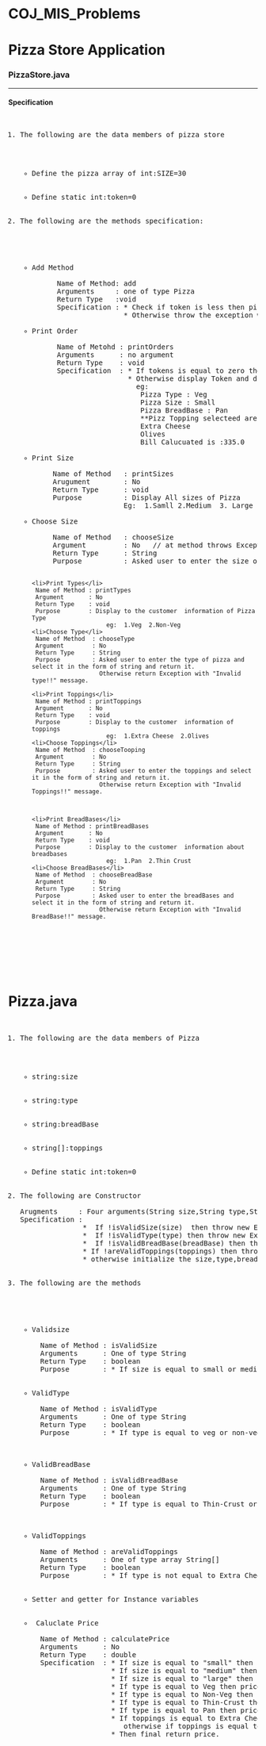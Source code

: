 # COJ_MIS_Problems

# Pizza Store Application

<h3>PizzaStore.java</h3>
<hr/>
<h4>Specification</h4>
<pre>
<ol>
<li>The following are the data members of pizza store</li>
<ul>
  <li>Define the pizza array of int:SIZE=30</li>
  <li>Define static int:token=0</li>
</ul>
<li>The following are the methods specification:</li>
  <ul>
      <li>Add Method</li>
      Name of Method: add
      Arguments     : one of type Pizza
      Return Type   :void
      Specification : * Check if token is less then pizza length then add pizza info inside pizza array of index token.
                      * Otherwise throw the exception with message colsed for today!!.
      <li>Print Order</li>
      Name of Metohd : printOrders
      Arguments      : no argument
      Return Type    : void
      Specification  : * If tokens is equal to zero then display "No orders till now" and return control.
                       * Otherwise display Token and display 
                         eg:
                          Pizza Type : Veg
                          Pizza Size : Small
                          Pizza BreadBase : Pan
                          **Pizz Topping selecteed are*****
                          Extra Cheese
                          Olives
                          Bill Calucuated is :335.0
     <li>Print Size</li>
     Name of Method   : printSizes
     Arugument        : No
     Return Type      : void
     Purpose          : Display All sizes of Pizza
                      Eg:  1.Samll 2.Medium  3. Large
     <li>Choose Size</li>
     Name of Method   : chooseSize
     Argument         : No   // at method throws Exception
     Return Type      : String
     Purpose          : Asked user to enter the size of Pizza and select it in the form of string and return it otherwise return execption with "invalid size!!" message.
    
    <li>Print Types</li>
     Name of Method : printTypes
     Argument       : No
     Return Type    : void
     Purpose        : Display to the customer  information of Pizza Type 
                         eg:  1.Veg  2.Non-Veg
    <li>Choose Type</li>  
     Name of Method  : chooseType
     Argument        : No
     Return Type     : String
     Purpose         : Asked user to enter the type of pizza and select it in the form of string and return it.
                       Otherwise return Exception with "Invalid type!!" message.
    
    <li>Print Toppings</li>
     Name of Method : printToppings
     Argument       : No
     Return Type    : void
     Purpose        : Display to the customer  information of toppings 
                         eg:  1.Extra Cheese  2.Olives
    <li>Choose Toppings</li>  
     Name of Method  : chooseTooping
     Argument        : No
     Return Type     : String
     Purpose         : Asked user to enter the toppings and select it in the form of string and return it.
                       Otherwise return Exception with "Invalid Toppings!!" message.
    
     
     
    <li>Print BreadBases</li>
     Name of Method : printBreadBases
     Argument       : No
     Return Type    : void
     Purpose        : Display to the customer  information about breadbases 
                         eg:  1.Pan  2.Thin Crust
    <li>Choose BreadBases</li>  
     Name of Method  : chooseBreadBase
     Argument        : No
     Return Type     : String
     Purpose         : Asked user to enter the breadBases and select it in the form of string and return it.
                       Otherwise return Exception with "Invalid BreadBase!!" message.
     
  </ul>
  </ol>
</pre>

# Pizza.java
<pre>
<ol>
<li>The following are the data members of Pizza</li>
<ul>
  <li>string:size</li>
  <li>string:type</li>
  <li>string:breadBase</li>
  <li>string[]:toppings</li>
  <li>Define static int:token=0</li>
</ul>
<li>The following are Constructor</li>
Arugments     : Four arguments(String size,String type,String breadBase,String[] toppings) throws Exception.
Specification : 
               *  If !isValidSize(size)  then throw new Exception with message "Invalid Size: Pizza is available in Small,Medium,Large"
               *  If !isValidType(type) then throw new Exception with message "Invalid Type : We sell only Veg and Non-Veg Pizza".
               *  If !isValidBreadBase(breadBase) then throw new Exception with message "Invalid Bread Base: We make only Pan and Thin-Crust".
               * If !areValidToppings(toppings) then throw new Exception with message "Invalid Toppings: One of toppings selected is not available".
               * otherwise initialize the size,type,breadBase,and topping to instance var.
               
 <li>The following are the methods </li>
  <ul>
  <li>Validsize</li>
  Name of Method : isValidSize
  Arguments      : One of type String 
  Return Type    : boolean
  Purpose        : * If size is equal to small or medium or large return true otherwise return false.
  
  <li>ValidType</li>
  Name of Method : isValidType
  Arguments      : One of type String 
  Return Type    : boolean
  Purpose        : * If type is equal to veg or non-veg return true otherwise return false.
  
  
  <li>ValidBreadBase</li>
  Name of Method : isValidBreadBase
  Arguments      : One of type String 
  Return Type    : boolean
  Purpose        : * If type is equal to Thin-Crust or Pan return true otherwise return false.
  
  
  <li>ValidToppings</li>
  Name of Method : areValidToppings
  Arguments      : One of type array String[] 
  Return Type    : boolean
  Purpose        : * If type is not equal to Extra Cheese and Olive return false otherwise return true.
  
 <li>Setter and getter for Instance variables</li>

<li> Caluclate Price</li>
  Name of Method : calculatePrice
  Arguments      : No 
  Return Type    : double
  Specification  : * If size is equal to "small" then price  = price + 100.00;
                   * If size is equal to "medium" then price = price +250.00;
                   * If size is equal to "large" then  price = price +450.00;
                   * If type is equal to Veg then price = price+50.00;
                   * If type is equal to Non-Veg then price = price+100.00;
                   * If type is equal to Thin-Crust then price = price+75.00;
                   * If type is equal to Pan then price = price+55.00;
                   * If toppings is equal to Extra Cheese then price = price + 90.00 
                      otherwise if toppings is equal to Olives then price = price+40.00;
                   * Then final return price.
                 
                   
  


  
  </ul>
  </ul>
</pre>

